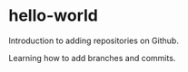 # hello-world
Introduction to adding repositories on Github.

Learning how to add branches and commits.
